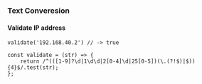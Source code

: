 ### Text Converesion

#### Validate IP address

`validate('192.168.40.2') // -> true`

```
const validate = (str) => {
    return /^(([1-9]?\d|1\d\d|2[0-4]\d|25[0-5])(\.(?!$)|$)){4}$/.test(str);
};
```


